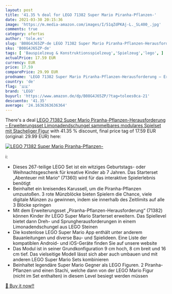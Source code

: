 ```yaml
---
layout: post
title: '41.35 % deal for LEGO 71382 Super Mario Piranha-Pflanzen-'
date: 2021-03-30 20:15:36
image: 'https://m.media-amazon.com/images/I/51qZdPKAj-L._SL400_.jpg'
comments: true
category: ofertas
author: 'tole.es'
slug: 'B08G4J65ZP-de LEGO 71382 Super Mario Piranha-Pflanzen-Herausforderung –...'
sku: 'B08G4J65ZP-de'
tags: [ 'Bauspielzeug & Konstruktionsspielzeug','Spielzeug','lego', ]
actualPrice: 17.59 EUR
currency: EUR
price: 17.59
comparePrice: 29.99 EUR
prodname: 'LEGO 71382 Super Mario Piranha-Pflanzen-Herausforderung – Erweiterungsset  Limonadendschungel  sammelbares modulares Spielset mit Stacheliger Figur'
country: 'de'
flag: '🇩🇪'
brand: 'LEGO'
buyurl: 'https://www.amazon.de/dp/B08G4J65ZP/?tag=tolees0ca-21'
descuento: '41.35'
average: '24.1636363636364'
---
```


There's a deal [LEGO 71382 Super Mario Piranha-Pflanzen-Herausforderung – Erweiterungsset  Limonadendschungel  sammelbares modulares Spielset mit Stacheliger Figur](https://www.amazon.de/dp/B08G4J65ZP/?tag=tolees0ca-21)  with  41.35 % discount, final price tag of  17.59 EUR (original: 29.99 EUR) here:

[![LEGO 71382 Super Mario Piranha-Pflanzen-](https://m.media-amazon.com/images/I/51qZdPKAj-L._SL400_.jpg)](https://www.amazon.de/dp/B08G4J65ZP/?tag=tolees0ca-21)

ℹ️:

- Dieses 267-teilige LEGO Set ist ein witziges Geburtstags- oder Weihnachtsgeschenk für kreative Kinder ab 7 Jahren. Das Starterset „Abenteuer mit Mario“ (71360) wird für das interaktive Spielerlebnis benötigt
- Beinhaltet ein kreisendes Karussell, um die Piranha-Pflanzen umzustoßen. 3 rote Münzblöcke bieten Spielern die Chance, viele digitale Münzen zu gewinnen, indem sie innerhalb des Zeitlimits auf alle 3 Blöcke springen
- Mit dem Erweiterungsset „Piranha-Pflanzen-Herausforderung“ (71382) können Kinder ihr LEGO Super Mario Starterset erweitern. Das Spiellevel bietet dann Dreh- und Sprungherausforderungen in einem Limonadendschungel aus LEGO Steinen
- Die kostenlose LEGO Super Mario App enthält unter anderem Bauanleitungen und diverse Bau- und Spielideen. Eine Liste der kompatiblen Android- und iOS-Geräte finden Sie auf unsere website
- Das Modul ist in seiner Grundkonfiguration 9 cm hoch, 8 cm breit und 16 cm tief. Das vielseitige Modell lässt sich aber auch umbauen und mit anderen LEGO Super Mario Sets kombinieren
- Beinhaltet legendäre Super Mario Gegner als LEGO Figuren. 2 Piranha-Pflanzen und einen Stachi, welche dann von der LEGO Mario Figur (nicht im Set enthalten) in diesem Level besiegt werden müssen

[🛒 Buy it now!!](https://www.amazon.de/dp/B08G4J65ZP/?tag=tolees0ca-21)
